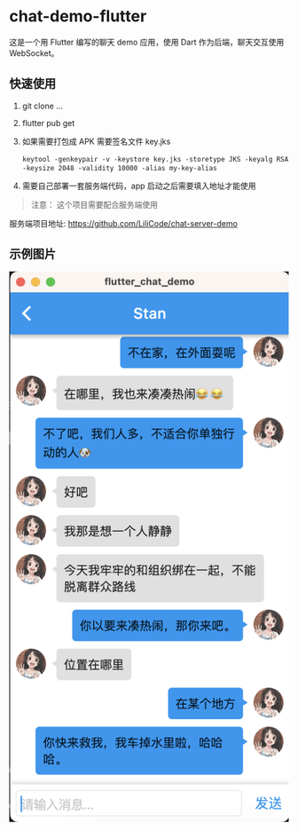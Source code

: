 # chat-demo-flutter

这是一个用 Flutter 编写的聊天 demo 应用，使用 Dart 作为后端，聊天交互使用 WebSocket。

## 快速使用 

1. git clone ...
2. flutter pub get
3. 如果需要打包成 APK 需要签名文件 key.jks

    ```shell
    keytool -genkeypair -v -keystore key.jks -storetype JKS -keyalg RSA -keysize 2048 -validity 10000 -alias my-key-alias
    ```
4. 需要自己部署一套服务端代码，app 启动之后需要填入地址才能使用

>注意： 这个项目需要配合服务端使用

服务端项目地址: <https://github.com/LiliCode/chat-server-demo>

## 示例图片

![示例](./demo-image.png)